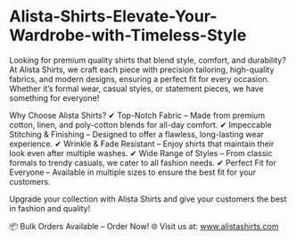 # Alista-Shirts-Elevate-Your-Wardrobe-with-Timeless-Style
Looking for premium quality shirts that blend style, comfort, and durability? At Alista Shirts, we craft each piece with precision tailoring, high-quality fabrics, and modern designs, ensuring a perfect fit for every occasion. Whether it’s formal wear, casual styles, or statement pieces, we have something for everyone!

Why Choose Alista Shirts?
✔ Top-Notch Fabric – Made from premium cotton, linen, and poly-cotton blends for all-day comfort.
✔ Impeccable Stitching & Finishing – Designed to offer a flawless, long-lasting wear experience.
✔ Wrinkle & Fade Resistant – Enjoy shirts that maintain their look even after multiple washes.
✔ Wide Range of Styles – From classic formals to trendy casuals, we cater to all fashion needs.
✔ Perfect Fit for Everyone – Available in multiple sizes to ensure the best fit for your customers.

Upgrade your collection with Alista Shirts and give your customers the best in fashion and quality!

📦 Bulk Orders Available – Order Now!
🌐 Visit us at: www.alistashirts.com
